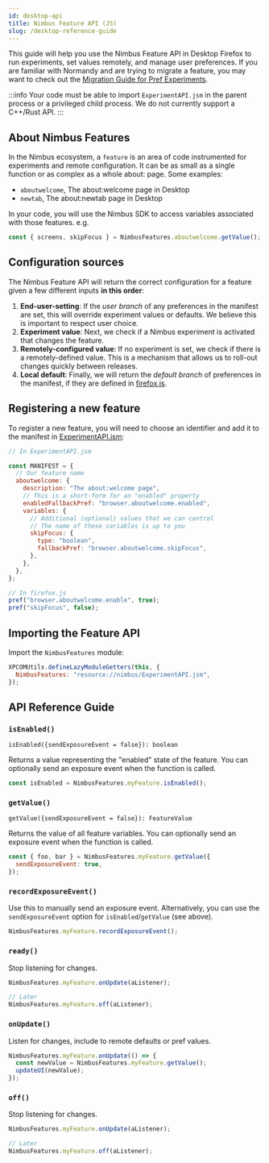 ```yaml
---
id: desktop-api
title: Nimbus Feature API (JS)
slug: /desktop-reference-guide
---
```


This guide will help you use the Nimbus Feature API in Desktop Firefox to run experiments, set values remotely, and manage user preferences. If you are familiar with Normandy and are trying to migrate a feature, you may want to check out the [Migration Guide for Pref Experiments](migration-guide-desktop-frontend).

:::info
Your code must be able to import `ExperimentAPI.jsm` in the parent process or a privileged child process. We do not currently support a C++/Rust API.
:::

## About Nimbus Features

In the Nimbus ecosystem, a `feature` is an area of code instrumented for experiments and remote configuration. It can be as small as a single function or as complex as a whole about: page. Some examples:

- `aboutwelcome`, The about:welcome page in Desktop
- `newtab`, The about:newtab page in Desktop

In your code, you will use the Nimbus SDK to access variables associated with those features. e.g.

```js
const { screens, skipFocus } = NimbusFeatures.aboutwelcome.getValue();
```

## Configuration sources

The Nimbus Feature API will return the correct configuration for a feature given a few different inputs **in this order**:

1. **End-user-setting**: If the _user branch_ of any preferences in the manifest are set, this will override experiment values or defaults. We believe this is important to respect user choice.
2. **Experiment value**: Next, we check if a Nimbus experiment is activated that changes the feature.
3. **Remotely-configured value**: If no experiment is set, we check if there is a remotely-defined value. This is a mechanism that allows us to roll-out changes quickly between releases.
4. **Local default**: Finally, we will return the _default branch_ of preferences in the manifest, if they are defined in [firefox.js](https://searchfox.org/mozilla-central/source/browser/app/profile/firefox.js).

## Registering a new feature

To register a new feature, you will need to choose an identifier and add it to the manifest in [ExperimentAPI.jsm](https://searchfox.org/mozilla-central/source/toolkit/components/nimbus/ExperimentAPI.jsm):

```javascript
// In ExperimentAPI.jsm

const MANIFEST = {
  // Our feature name
  aboutwelcome: {
    description: "The about:welcome page",
    // This is a short-form for an "enabled" property
    enabledFallbackPref: "browser.aboutwelcome.enabled",
    variables: {
      // Additional (optional) values that we can control
      // The name of these variables is up to you
      skipFocus: {
        type: "boolean",
        fallbackPref: "browser.aboutwelcome.skipFocus",
      },
    },
  },
};

// In firefox.js
pref("browser.aboutwelcome.enable", true);
pref("skipFocus", false);
```

## Importing the Feature API

Import the `NimbusFeatures` module:

```js
XPCOMUtils.defineLazyModuleGetters(this, {
  NimbusFeatures: "resource://nimbus/ExperimentAPI.jsm",
});
```

## API Reference Guide

### `isEnabled()`

`isEnabled({sendExposureEvent = false}): boolean`

Returns a value representing the "enabled" state of the feature. You can optionally send an exposure event when the function is called.

```js
const isEnabled = NimbusFeatures.myFeature.isEnabled();
```

### `getValue()`

`getValue({sendExposureEvent = false}): FeatureValue`

Returns the value of all feature variables. You can optionally send an exposure event when the function is called.

```js
const { foo, bar } = NimbusFeatures.myFeature.getValue({
  sendExposureEvent: true,
});
```

### `recordExposureEvent()`

Use this to manually send an exposure event. Alternatively, you can use the `sendExposureEvent` option for `isEnabled`/`getValue` (see above).

```js
NimbusFeatures.myFeature.recordExposureEvent();
```

### `ready()`

Stop listening for changes.

```js
NimbusFeatures.myFeature.onUpdate(aListener);

// Later
NimbusFeatures.myFeature.off(aListener);
```

### `onUpdate()`

Listen for changes, include to remote defaults or pref values.

```js
NimbusFeatures.myFeature.onUpdate(() => {
  const newValue = NimbusFeatures.myFeature.getValue();
  updateUI(newValue);
});
```

### `off()`

Stop listening for changes.

```js
NimbusFeatures.myFeature.onUpdate(aListener);

// Later
NimbusFeatures.myFeature.off(aListener);
```

